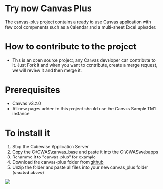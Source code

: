 # Try now Canvas Plus
The canvas-plus project contains a ready to use Canvas application with few cool components such as a Calendar and a multi-sheet Excel uploader.

# How to contribute to the project
* This is an open source project, any Canvas developer can contribute to it. Just Fork it and when you want to contribute, create a merge request, we will review it and then merge it.

# Prerequisites
* Canvas v3.2.0
* All new pages added to this project should use the Canvas Sample TM1 instance

# To install it
1. Stop the Cubewise Application Server
1. Copy the C:\CWAS\canvas_base and paste it into the C:\CWAS\webapps
1. Renamme it to "canvas-plus" for example
1. Download the canvas-plus folder from [github](https://github.com/cubewise-code/canvas-plus)
1. Unzip the folder and paste all files into your new canvas_plus folder (created above)

<img src="https://s3.amazonaws.com/cubewise-downloads/web_assets/canvas-assets/canvas-plus.png"/>
